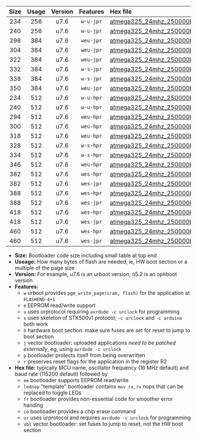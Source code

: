 |Size|Usage|Version|Features|Hex file|
|:-:|:-:|:-:|:-:|:--|
|234|256|u7.6|`w-u-jpr`|[atmega325_24mhz_250000bps_ur_vbl.hex](https://raw.githubusercontent.com/stefanrueger/urboot/main//atmega325_24mhz_250000bps_ur_vbl.hex)|
|240|256|u7.6|`w-u-jpr`|[atmega325_24mhz_250000bps_lednop_ur_vbl.hex](https://raw.githubusercontent.com/stefanrueger/urboot/main//atmega325_24mhz_250000bps_lednop_ur_vbl.hex)|
|298|384|u7.6|`weu-jpr`|[atmega325_24mhz_250000bps_ee_ur_vbl.hex](https://raw.githubusercontent.com/stefanrueger/urboot/main//atmega325_24mhz_250000bps_ee_ur_vbl.hex)|
|304|384|u7.6|`weu-jpr`|[atmega325_24mhz_250000bps_ee_lednop_ur_vbl.hex](https://raw.githubusercontent.com/stefanrueger/urboot/main//atmega325_24mhz_250000bps_ee_lednop_ur_vbl.hex)|
|322|384|u7.6|`weu-jpr`|[atmega325_24mhz_250000bps_ee_lednop_fr_ur_vbl.hex](https://raw.githubusercontent.com/stefanrueger/urboot/main//atmega325_24mhz_250000bps_ee_lednop_fr_ur_vbl.hex)|
|332|384|u7.6|`w-s-jpr`|[atmega325_24mhz_250000bps_vbl.hex](https://raw.githubusercontent.com/stefanrueger/urboot/main//atmega325_24mhz_250000bps_vbl.hex)|
|338|384|u7.6|`w-s-jpr`|[atmega325_24mhz_250000bps_lednop_vbl.hex](https://raw.githubusercontent.com/stefanrueger/urboot/main//atmega325_24mhz_250000bps_lednop_vbl.hex)|
|350|384|u7.6|`weu-jpr`|[atmega325_24mhz_250000bps_ee_lednop_fr_ce_ur_vbl.hex](https://raw.githubusercontent.com/stefanrueger/urboot/main//atmega325_24mhz_250000bps_ee_lednop_fr_ce_ur_vbl.hex)|
|234|512|u7.6|`w-u-hpr`|[atmega325_24mhz_250000bps_ur.hex](https://raw.githubusercontent.com/stefanrueger/urboot/main//atmega325_24mhz_250000bps_ur.hex)|
|240|512|u7.6|`w-u-hpr`|[atmega325_24mhz_250000bps_lednop_ur.hex](https://raw.githubusercontent.com/stefanrueger/urboot/main//atmega325_24mhz_250000bps_lednop_ur.hex)|
|294|512|u7.6|`weu-hpr`|[atmega325_24mhz_250000bps_ee_ur.hex](https://raw.githubusercontent.com/stefanrueger/urboot/main//atmega325_24mhz_250000bps_ee_ur.hex)|
|300|512|u7.6|`weu-hpr`|[atmega325_24mhz_250000bps_ee_lednop_ur.hex](https://raw.githubusercontent.com/stefanrueger/urboot/main//atmega325_24mhz_250000bps_ee_lednop_ur.hex)|
|318|512|u7.6|`weu-hpr`|[atmega325_24mhz_250000bps_ee_lednop_fr_ur.hex](https://raw.githubusercontent.com/stefanrueger/urboot/main//atmega325_24mhz_250000bps_ee_lednop_fr_ur.hex)|
|328|512|u7.6|`w-s-hpr`|[atmega325_24mhz_250000bps.hex](https://raw.githubusercontent.com/stefanrueger/urboot/main//atmega325_24mhz_250000bps.hex)|
|334|512|u7.6|`w-s-hpr`|[atmega325_24mhz_250000bps_lednop.hex](https://raw.githubusercontent.com/stefanrueger/urboot/main//atmega325_24mhz_250000bps_lednop.hex)|
|346|512|u7.6|`weu-hpr`|[atmega325_24mhz_250000bps_ee_lednop_fr_ce_ur.hex](https://raw.githubusercontent.com/stefanrueger/urboot/main//atmega325_24mhz_250000bps_ee_lednop_fr_ce_ur.hex)|
|382|512|u7.6|`wes-hpr`|[atmega325_24mhz_250000bps_ee.hex](https://raw.githubusercontent.com/stefanrueger/urboot/main//atmega325_24mhz_250000bps_ee.hex)|
|382|512|u7.6|`wes-jpr`|[atmega325_24mhz_250000bps_ee_vbl.hex](https://raw.githubusercontent.com/stefanrueger/urboot/main//atmega325_24mhz_250000bps_ee_vbl.hex)|
|388|512|u7.6|`wes-hpr`|[atmega325_24mhz_250000bps_ee_lednop.hex](https://raw.githubusercontent.com/stefanrueger/urboot/main//atmega325_24mhz_250000bps_ee_lednop.hex)|
|388|512|u7.6|`wes-jpr`|[atmega325_24mhz_250000bps_ee_lednop_vbl.hex](https://raw.githubusercontent.com/stefanrueger/urboot/main//atmega325_24mhz_250000bps_ee_lednop_vbl.hex)|
|418|512|u7.6|`wes-hpr`|[atmega325_24mhz_250000bps_ee_lednop_fr.hex](https://raw.githubusercontent.com/stefanrueger/urboot/main//atmega325_24mhz_250000bps_ee_lednop_fr.hex)|
|418|512|u7.6|`wes-jpr`|[atmega325_24mhz_250000bps_ee_lednop_fr_vbl.hex](https://raw.githubusercontent.com/stefanrueger/urboot/main//atmega325_24mhz_250000bps_ee_lednop_fr_vbl.hex)|
|460|512|u7.6|`wes-hpr`|[atmega325_24mhz_250000bps_ee_lednop_fr_ce.hex](https://raw.githubusercontent.com/stefanrueger/urboot/main//atmega325_24mhz_250000bps_ee_lednop_fr_ce.hex)|
|460|512|u7.6|`wes-jpr`|[atmega325_24mhz_250000bps_ee_lednop_fr_ce_vbl.hex](https://raw.githubusercontent.com/stefanrueger/urboot/main//atmega325_24mhz_250000bps_ee_lednop_fr_ce_vbl.hex)|

- **Size:** Bootloader code size including small table at top end
- **Useage:** How many bytes of flash are needed, ie, HW boot section or a multiple of the page size
- **Version:** For example, u7.6 is an urboot version, o5.2 is an optiboot version
- **Features:**
  + `w` urboot provides `pgm_write_page(sram, flash)` for the application at `FLASHEND-4+1`
  + `e` EEPROM read/write support
  + `u` uses urprotocol requiring `avrdude -c urclock` for programming
  + `s` uses skeleton of STK500v1 protocol; `-c urclock` and `-c arduino` both work
  + `h` hardware boot section: make sure fuses are set for reset to jump to boot section
  + `j` vector bootloader: uploaded applications *need to be patched externally*, eg, using `avrdude -c urclock`
  + `p` bootloader protects itself from being overwritten
  + `r` preserves reset flags for the application in the register R2
- **Hex file:** typically MCU name, oscillator frequency (16 MHz default) and baud rate (115200 default) followed by
  + `ee` bootloader supports EEPROM read/write
  + `lednop` "template" bootloader contains `mov rx,rx` nops that can be replaced to toggle LEDs
  + `fr` bootloader provides non-essential code for smoother error handing
  + `ce` bootloader provides a chip erase command
  + `ur` uses urprotocol and requires `avrdude -c urclock` for programming
  + `vbl` vector bootloader: set fuses to jump to reset, not the HW boot section
